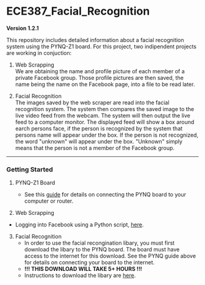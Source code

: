 # ECE387_Facial_Recognition

**Version 1.2.1**

This repository includes detailed information about a facial recognition system using the PYNQ-Z1 board. For this project, two indipendent projects are working in conjuction:

1. Web Scrapping    
We are obtaining the name and profile picture of each member of a private Facebook group. Those profile pictures are then saved, the name being the name on the Facebook page, into a file to be read later. 

2. Facial Recognition    
The images saved by the web scraper are read into the facial recognition system. The system then compares the saved image to the live video feed from the webcam. The system will then output the live feed to a computer monitor. The displayed feed will show a box around earch persons face, if the person is recognized by the system that persons name will appear under the box. If the person is not recognized, the word "unknown" will appear under the box. "Unknown" simply means that the person is not a member of the Facebook group.

---

### Getting Started

1. PYNQ-Z1 Board
   * See this [guide](http://pynq.readthedocs.io/en/v2.0/getting_started.html) for details on connecting the PYNQ board to your computer or router.

2. Web Scrapping 
* Logging into Facebook using a Python script, [here](http://mycodingzone.net/videos/hindi/web-scraping-hindi-6).

3. Facial Recognition 
   * In order to use the facial recongination libary, you must first download the libary to the PYNQ board. The board must have access to the internet for this download. See the PYNQ guide above for details on connecting your board to the internet.
   * **!!! THIS DOWNLOAD WILL TAKE 5+ HOURS !!!**
   * Instructions to download the libary are [here](https://github.com/IarveJ/PYNQ_facialRec#installation). 

